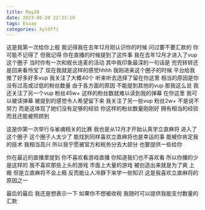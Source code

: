 ```yaml
---
title: May20
date: 2023-05-20 22:33:19
tags: Essay
categories: XylOffi
---
```


这是我第一次给你上舰
我记得我在去年12月刚认识你的时候
    问过要不要汇款的
你可能不记得了 但我记得
你在直播的时候提到了这件事
我在去年12月才进入了vup这个圈子
当时你有一次和舰长连麦的活动
其中我印象最深的一句话是
    兜兜转转还是回来看怜宝了
现在我就是这样的感觉hhhh
我刚进来这个圈子的时候 平台给我推了好多好多vup
我关注了大概40个 听来听去选择了留在你这里
相当的原因是你没有过高或过低的粉丝数量
由于各方面的原因 不能提到其他的vup
那我这么说 我还关注了另一个vup 粉丝45w+
这样的粉丝数就难以读到我的弹幕
在你这里 我可以被读弹幕 被提到的感觉令人希望留下来
我关注了另一些vup 粉丝2w+
不是说不努力 而是这体现了她们没有足够的经验
你这样的粉丝数量刚刚好
拥有相当的经验 而且还能被照顾到

这是你第一次举行与雀魂相关的比赛
我也是从12月才开始认真学立直麻将
进入了这个圈子
这个圈子人太少了 能找到同样喜欢立直麻将也是幸运的事
能被你肯定我的技术 我相当高兴
所以我宁愿被官方和税务分去大部分 也要提供一些给你

你在最近的直播里提到 你不喜欢看游戏直播
你知道我们也不喜欢看 所以你播的少
是这样的 我不喜欢那些上头的游戏
市面上大量的游戏 被创造出来就是为了爽 上瘾
但是立直麻将不会上瘾 反而能让人冷静下来学一些知识
这是我喜欢立直麻将的原因之一

最后的最后 我还是想表示一下
如果你不想被收税 我随时可以提供我能支付数量的汇款

